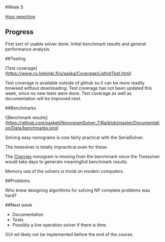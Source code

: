 #Week 5

[Hour reporting](https://github.com/saskeli/NonogramSolver_TiRa/blob/master/Documentation/Hour_reporting.md)

## Progress

First sort of usable solver done.
Initial benchmark results and general performance analysis.

##Testing

[Test coverage] (https://www.cs.helsinki.fi/u/saska/Coverage/ListInitTest.html)

Test coverage is available outside of github so it can be more readily browsed without downloading.
Test coverage has not been updated this week, since no new tests were done.
Test coverage as well as documentation will be improved next.

##Benchmarks

![Benchmark results] (https://github.com/saskeli/NonogramSolver_TiRa/blob/master/Documentation/Data/benchmarks.png)

Solving easy nonograms is now fairly practical with the SerialSolver.

The treesolver is totally impractical even for these.

The [Cherries](https://github.com/saskeli/NonogramSolver_TiRa/blob/master/Data/cherries.txt) nonogram is missing from the benchmark since the Treesolver would take days to generate meaningfull benchmark results.

Memory use of the solvers is trivial on modern computers.

##Problems

Who knew designing algorithms for solving NP complete problems was hard?

##Next week

* Documentation
* Tests
* Possibly a line operation solver if there is time.

GUI wil likely not be implemented before the end of the course.
